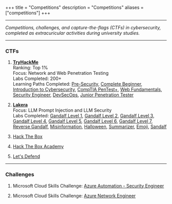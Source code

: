 +++
title = "Competitions"
description = "Competitions"
aliases = ["competitions"]
+++

---

*Competitions, challenges, and capture-the-flags (CTFs) in cybersecurity, completed as extracuricular activities during university studies.*

---

### CTFs

1. [**TryHackMe**](https://tryhackme.com/p/noahsec) \
 Ranking: Top 1% \
 Focus: Network and Web Penetration Testing \
 Labs Completed: 200+ \
 Learning Paths Completed: [Pre-Security](https://tryhackme.com/r/path/outline/presecurity), [Complete Beginner](https://tryhackme.com/r/path/outline/beginner), [Introduction to Cybersecurity](https://tryhackme.com/r/path/outline/introtocyber), [CompTIA PenTest+](https://tryhackme.com/r/path/outline/pentestplus), [Web Fundamentals](https://tryhackme.com/r/path/outline/web),
 [Security Engineer](https://tryhackme.com/r/path/outline/security-engineer-training), [DevSecOps](https://tryhackme.com/r/path/outline/devsecops), [Junior Penetration Tester](https://tryhackme.com/r/path/outline/jrpenetrationtester) 

2. [**Lakera**](https://gandalf.lakera.ai/) \
 Focus: LLM Prompt Injection and LLM Security \
 Labs Completed: [Gandalf Level 1](https://gandalf.lakera.ai/), [Gandalf Level 2](https://gandalf.lakera.ai/), [Gandalf Level 3](https://gandalf.lakera.ai/), [Gandalf Level 4](https://gandalf.lakera.ai/), [Gandalf Level 5](https://gandalf.lakera.ai/), [Gandalf Level 6](https://gandalf.lakera.ai/), [Gandalf Level 7](https://gandalf.lakera.ai/), [Reverse Gandalf](https://gandalf.lakera.ai/adventure-7), [Misinformation](https://gandalf.lakera.ai/adventure-6), [Halloween](https://gandalf.lakera.ai/adventure-5-halloween), [Summarizer](https://gandalf.lakera.ai/adventure-4), [Emoji](https://gandalf.lakera.ai/adventure-2), [Sandalf](https://gandalf.lakera.ai/adventure-1)

3. [Hack The Box](https://app.hackthebox.com/)

4. [Hack The Box Academy](https://academy.hackthebox.com/)

5. [Let's Defend](https://www.letsdefend.io/)

---

### Challenges

1. Microsoft Cloud Skills Challenge: [Azure Automation - Security Engineer](https://learn.microsoft.com/en-us/training/challenges?id=a505b6d8-7216-4458-8cbc-828c78722977)

2. Microsoft Cloud Skills Challenge: [Azure Network Engineer](https://learn.microsoft.com/en-us/training/challenges?id=2f14746b-de8d-4f02-a87a-f5051316ce13)
